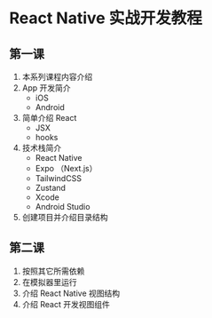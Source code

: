React Native 实战开发教程
====


第一课
-----

1. 本系列课程内容介绍
2. App 开发简介
    - iOS
    - Android
3. 简单介绍 React
    - JSX
    - hooks
4. 技术栈简介
    - React Native
    - Expo （Next.js）
    - TailwindCSS
    - Zustand
    - Xcode
    - Android Studio
5. 创建项目并介绍目录结构


第二课
-----

1. 按照其它所需依赖
2. 在模拟器里运行
3. 介绍 React Native 视图结构
4. 介绍 React 开发视图组件